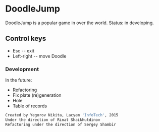 # DoodleJump

DoodleJump is a popular game in over the world. Status: in developing.

## Control keys
* Esc -- exit
* Left-right -- move Doodle

### Development
In the future: 
- Refactoring
- Fix plate (re)generation
- Hole
- Table of records

```sh
Created by Yegorov Nikita, Lacyem 'InfoTech', 2015
Under the direction of Rinat Shaikhutdinov
Refactoring under the direction of Sergey Shambir
```

